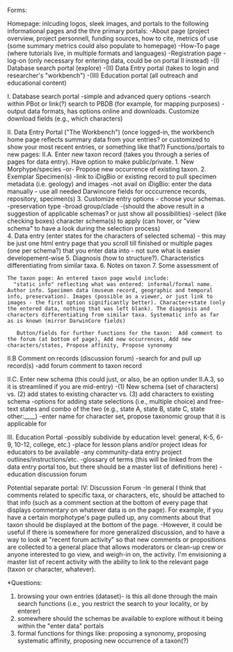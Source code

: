 Forms:

Homepage: inlcuding logos, sleek images, and portals to the following informational pages and the thre primary portals:
  -About page (project overview, project personnell, funding sources, how to cite, metrics of use (some summary metrics could also populate to homepage) 
  -How-To page (where tutorials live, in multiple formats and languages)
  -Registration page
  -log-on (only necessary for entering data, could be on portal II instead)
  -(I) Database search portal (explore)
  -(II) Data Entry portal (takes to login and researcher's "workbench")
  -(III) Education portal (all outreach and educational content)


I. Database search portal
  -simple and advanced query options
  -search within PBot or link(?) search to PBDB (for example, for mapping purposes)
  -output data formats, has options online and downloads. Customize download fields (e.g., which characters)
  

II. Data Entry Portal ("The Workbench")
  (once logged-in, the workbench home page reflects summary data from your entries? or customized to show your most recent entries, or something like that?) 
 Functions/portals to new pages:
 II.A. Enter new taxon record (takes you through a series of pages for data entry). Have option to make public/private.
    1. New Morphype/species -or- Propose new occurrence of existing taxon. 
    2. Exemplar Specimen(s)
      -link to iDigBio or existing record to pull specimen metadata (i.e. geology) and images
      -not avail on iDigBio: enter the data manually - use all needed Darwincore fields for occcurrence records, repository, specimen(s)
    3. Customize entry options - choose your schemas. 
      -preservation type
      -broad group/clade
      -(should the above result in a suggestion of applicable schemas? or just show all possibilities)
      -select (like checking boxes) character schema(s) to apply (can hover, or "view schema" to have a look during the selection process)     
    4. Data entry (enter states for the characters of selected schema) - this may be just one html entry page that you scroll till finished or multiple pages (one per schema?) that you enter data into - not sure what is easier developement-wise
    5. Diagnosis (how to structure?). Characteristics differentiating from similar taxa. 
    6. Notes on taxon
    7. Some assessment of 
    
    The taxon page: An entered taxon page would include:
      "static info" reflecting what was entered: informal/formal name. Author info. Specimen data (museum record, geographic and temporal info, preservation). Images (possible as a viewer, or just link to images - the first option significantly better). Character+state (only the entered data, nothing that was left blank). The diagnosis and characters differentiating from similar taxa. Systematic info as far as is known (mirror DarwinCore fields)
       
       Button/fields for further functions for the taxon:  Add comment to the forum (at bottom of page), Add new occurrences, Add new characters/states, Propose affinity, Propose synonomy 
 
 
 II.B Comment on records (discussion forum) 
      -search for and pull up record(s)
      -add forum comment to taxon record
 
      
 II.C. Enter new schema (this could just, or also, be an option under II.A.3, so it is streamlined if you are mid-entry)
      -(1) New schema (set of characters) vs. (2) add states to existing character vs. (3) add characters to existing schema
      -options for adding state selections (i.e., multiple choice) and free-text states and combo of the two (e.g., state A, state B, state C, state other:____)
      -enter name for character set, propose taxonomic group that it is applicable for 


III. Education Portal
-possibly subdivide by education level: general, K-5, 6-9, 10-12, college, etc.)
-place for lesson plans and/or project ideas for educators to be available
-any community-data entry project outlines/instructions/etc. 
-glossary of terms (this will be linked from the data entry portal too, but there should be a master list of definitions here)
-education discussion forum


Potential separate portal: 
IV: Discussion Forum
-In general I think that comments related to specific taxa, or characters, etc, should be attached to that info (such as a comment section at the bottom of every page that displays commentary on whatever data is on the page). For example, if you have a certain morphotype's page pulled up, any comments about that taxon should be displayed at the bottom of the page. 
-However, it could be useful if there is somewhere for more generalized discussion, and to have a way to look at "recent forum activity" so that new comments or propositions are collected to a general place that allows moderators or clean-up crew or anyone interested to go view, and weigh-in on, the activity. I'm envisioning a master list of recent activity with the ability to link to the relevant page (taxon or character, whatever). 
  
  


*Questions:
1) browsing your own entries (dataset)- is this all done through the main search functions (i.e., you restrict the search to your locality, or by enterer) 
2) somewhere should the schemas be available to explore without it being within the "enter data" portals
3) formal functions for things like: proposing a synonomy, proposing systematic affinity, proposing new occurrence of a taxon(?)
